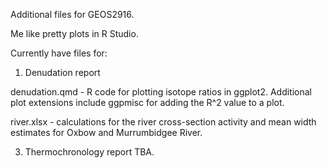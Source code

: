 Additional files for GEOS2916.

Me like pretty plots in R Studio.

Currently have files for:
1. Denudation report

denudation.qmd - R code for plotting isotope ratios in ggplot2. Additional plot extensions include ggpmisc for adding the R^2 value to a plot.

river.xlsx - calculations for the river cross-section activity and mean width estimates for Oxbow and Murrumbidgee River.

3. Thermochronology report
TBA.

